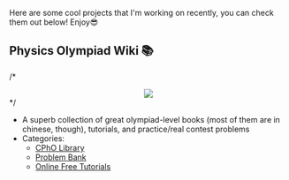 
Here are some cool projects that I'm working on recently, you can check them out below! Enjoy😎

## Physics Olympiad Wiki 📚

/* <div align=center><img src="https://user-images.githubusercontent.com/104330029/202877878-e232ca1f-4746-48e4-bd5a-461c037ace7e.png"></div> */

- A superb collection of great olympiad-level books (most of them are in chinese, though), tutorials, and practice/real contest problems
- Categories:
  - [CPhO Library](https://pan.cpho.wiki/)
  - [Problem Bank](https://bank.cpho.wiki/)
  - [Online Free Tutorials](https://tutorial.cpho.wiki/)


